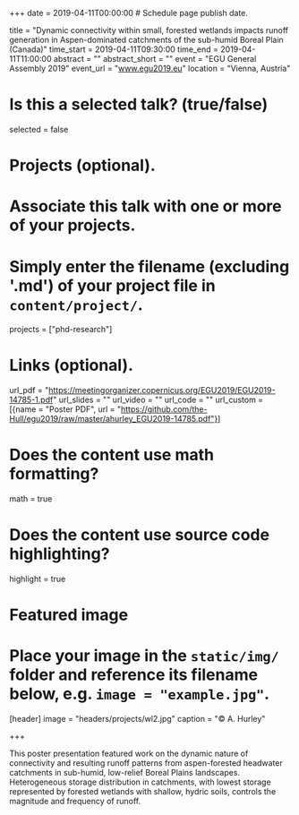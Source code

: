 +++
date = 2019-04-11T00:00:00  # Schedule page publish date.

title = "Dynamic connectivity within small, forested wetlands impacts runoff generation in Aspen-dominated catchments of the sub-humid Boreal Plain (Canada)"
time_start = 2019-04-11T09:30:00
time_end = 2019-04-11T11:00:00
abstract = ""
abstract_short = ""
event = "EGU General Assembly 2019"
event_url = "www.egu2019.eu"
location = "Vienna, Austria"

# Is this a selected talk? (true/false)
selected = false

# Projects (optional).
#   Associate this talk with one or more of your projects.
#   Simply enter the filename (excluding '.md') of your project file in `content/project/`.
projects = ["phd-research"]

# Links (optional).
url_pdf = "https://meetingorganizer.copernicus.org/EGU2019/EGU2019-14785-1.pdf"
url_slides = ""
url_video = ""
url_code = ""
url_custom = [{name = "Poster PDF", url = "https://github.com/the-Hull/egu2019/raw/master/ahurley_EGU2019-14785.pdf"}]


# Does the content use math formatting?
math = true

# Does the content use source code highlighting?
highlight = true

# Featured image
# Place your image in the `static/img/` folder and reference its filename below, e.g. `image = "example.jpg"`.
[header]
image = "headers/projects/wl2.jpg"
caption = "&copy; A. Hurley"

+++
            
This poster presentation featured work on the dynamic nature of connectivity and resulting runoff patterns from aspen-forested headwater catchments in sub-humid, low-relief Boreal Plains landscapes.
Heterogeneous storage distribution in catchments, with lowest storage represented by forested wetlands with shallow, hydric soils, controls the magnitude and frequency of runoff.
      